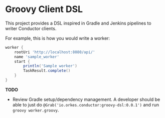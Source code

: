 # Groovy Client DSL

This project provides a DSL inspired in Gradle and Jenkins pipelines to writer Conductor clients.

For example, this is how you would write a worker:

```groovy
worker {
    rootUri 'http://localhost:8080/api/'
    name 'sample_worker'
    start {
        println('Sample worker')
        TaskResult.complete()
    }
}
```


**TODO**
- Review Gradle setup/dependency management. A developer should be able to just do `@Grab('io.orkes.conductor:groovy-dsl:0.0.1')` and run `groovy worker.groovy`.
